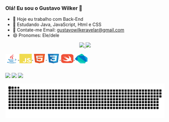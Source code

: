 ### Olá! Eu sou o Gustavo Wilker 👋



- 🔭 Hoje eu trabalho com Back-End
- 🌱 Estudando Java, JavaScript, Html e CSS
- 💬 Contate-me  Email: gustavowilkeravelar@gmail.com
- 😄 Pronomes: Ele/dele

<div align="center">
  <a href="https://github.com/Gustavowilker">
  <img height="180em" src="https://github-readme-stats.vercel.app/api?username=gustavowilker&show_icons=true&theme=dracula&include_all_commits=true&count_private=true"/>
  <img height="180em" src="https://github-readme-stats.vercel.app/api/top-langs/?username=gustavowilker&layout=compact&langs_count=7&theme=dracula"/>
</div>
  
  <div style="display: inline_block"><br>
  <img align="center" alt="Rafa-CSS" height="30" width="40" src="https://raw.githubusercontent.com/devicons/devicon/master/icons/java/java-original.svg">
  <img align="center" alt="Rafa-Js" height="30" width="40" src="https://raw.githubusercontent.com/devicons/devicon/master/icons/javascript/javascript-plain.svg">
  <img align="center" alt="Rafa-HTML" height="30" width="40" src="https://raw.githubusercontent.com/devicons/devicon/master/icons/html5/html5-original.svg">
  <img align="center" alt="Rafa-CSS" height="30" width="40" src="https://raw.githubusercontent.com/devicons/devicon/master/icons/css3/css3-original.svg">    
  <img align="center" alt="Rafa-CSS" height="30" width="40" src="https://raw.githubusercontent.com/devicons/devicon/master/icons/swift/swift-original.svg">
     <img align="center" alt="Rafa-CSS" height="30" width="40" src="https://raw.githubusercontent.com/devicons/devicon/master/icons/dart/dart-original.svg">
</div>
  
  ##
  
   
<div> 
  <a href="https://instagram.com/gustavowilker" target="_blank"><img src="https://img.shields.io/badge/-Instagram-%23E4405F?style=for-the-badge&logo=instagram&logoColor=white" target="_blank"></a>
   <a href = "mailto:gustavowilkeravelar@gmail.com"><img src="https://img.shields.io/badge/-Gmail-%23333?style=for-the-badge&logo=gmail&logoColor=white" target="_blank"></a>
  <a href="https://www.linkedin.com/in/gustavo-wilker-avelar-338350195" target="_blank"><img src="https://img.shields.io/badge/-LinkedIn-%230077B5?style=for-the-badge&logo=linkedin&logoColor=white" target="_blank"></a> 
 
  ![Snake animation](https://github.com/gustavowilker/gustavowilker/blob/output/github-contribution-grid-snake.svg)
 
</div>
